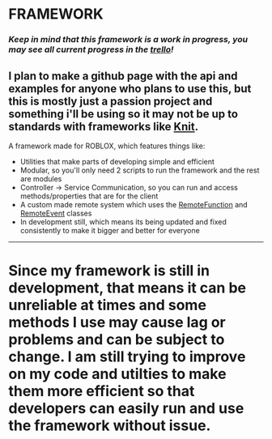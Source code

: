 # FRAMEWORK
### *Keep in mind that this framework is a work in progress, you may see all current progress in the <a href="https://trello.com/b/oWUHIGhD/framework">trello</a>!*
## I plan to make a github page with the api and examples for anyone who plans to use this, but this is mostly just a passion project and something i'll be using so it may not be up to standards with frameworks like <a href="https://github.com/Sleitnick/Knit/">Knit</a>.

A framework made for ROBLOX, which features things like:
 <ul>
  <li>Utilities that make parts of developing simple and efficient</li>
  <li>Modular, so you'll only need 2 scripts to run the framework and the rest are modules</li>
  <li>Controller -> Service Communication, so you can run and access methods/properties that are for the client</li>
  <li>A custom made remote system which uses the <a href="https://create.roblox.com/docs/reference/engine/classes/RemoteFunction">RemoteFunction</a> and <a href="https://create.roblox.com/docs/reference/engine/classes/RemoteEvent">RemoteEvent</a> classes</li>
  <li>In development still, which means its being updated and fixed consistently to make it bigger and better for everyone</li>
</ul> 

<hr>

# Since my framework is still in development, that means it can be unreliable at times and some methods I use may cause lag or problems and can be subject to change. I am still trying to improve on my code and utilties to make them more efficient so that developers can easily run and use the framework without issue.
